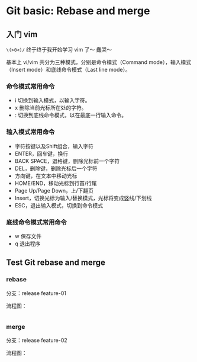 # Git basic: Rebase and merge

## 入门 vim

`\(>0<)/` 终于终于我开始学习 vim 了～
蠢哭～

基本上 vi/vim 共分为三种模式，分别是命令模式（Command mode），输入模式（Insert mode）和底线命令模式（Last line mode）。

### 命令模式常用命令

* i 切换到输入模式，以输入字符。
* x 删除当前光标所在处的字符。
* : 切换到底线命令模式，以在最底一行输入命令。

### 输入模式常用命令

*  字符按键以及Shift组合，输入字符
*  ENTER，回车键，换行
*  BACK SPACE，退格键，删除光标前一个字符
*  DEL，删除键，删除光标后一个字符
*  方向键，在文本中移动光标
*  HOME/END，移动光标到行首/行尾
*  Page Up/Page Down，上/下翻页
*  Insert，切换光标为输入/替换模式，光标将变成竖线/下划线
*  ESC，退出输入模式，切换到命令模式

### 底线命令模式常用命令

* w 保存文件
* q 退出程序

## Test Git rebase and merge

### rebase

分支：release feature-01

流程图：

![]()



### merge

分支：release feature-02

流程图：

![]()

